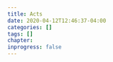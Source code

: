 ```yaml
---
title: Acts
date: 2020-04-12T12:46:37-04:00
categories: []
tags: []
chapter: 
inprogress: false
---
```


